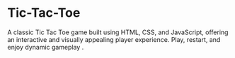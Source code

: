 # Tic-Tac-Toe
A classic Tic Tac Toe game built using HTML, CSS, and JavaScript, offering an interactive and visually appealing player experience. Play, restart, and enjoy dynamic gameplay .
